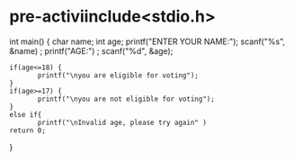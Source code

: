 # pre-activiinclude<stdio.h>

int main()
{
    char name;
    int age;
    printf("ENTER YOUR NAME:");
    scanf("%s",  &name) ;
    printf("AGE:") ;
    scanf("%d", &age);
    
    if(age<=18) {
           printf("\nyou are eligible for voting");
    }
    if(age>=17) {
           printf("\nyou are not eligible for voting");
    }
    else if{
           printf("\nInvalid age, please try again" ) 
    return 0;
}

